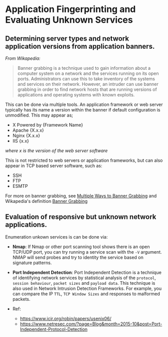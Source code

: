 # Application Fingerprinting and Evaluating Unknown Services

## Determining server types and network application versions from application banners.

*From Wikapedia:*
>Banner grabbing is a technique used to gain information about a computer system on a network and the services running on its open ports. Administrators can use this to take inventory of the systems and services on their network. However, an intruder can use banner grabbing in order to find network hosts that are running versions of applications and operating systems with known exploits.


This can be done via multiple tools. An application framework or web server typically has its name a version within the banner if default configuration is unmodified. This may appear as;
- X Powered by {Framework Name}
- Apache {X.x.x}
- Nginx {X.x.x}
- IIS {x.x}

*where x is the version of the web server software*

This is not restricted to web servers or application frameworks, but can also appear in TCP based server software, such as: 
- SSH
- FTP
- ESMTP

For more on banner grabbing, see [Multiple Ways to Banner Grabbing](https://www.hackingarticles.in/multiple-ways-to-banner-grabbing/) and Wikapedia's definition [Banner Grabbing](https://en.wikipedia.org/wiki/Banner_grabbing)

## Evaluation of responsive but unknown network applications.

Enumeration unkown services is can be done via: 
 - **Nmap**: If Nmap or other port scanning tool shows there is an open TCP/UDP port, you can try running a service scan with the `-V` argument. NMAP will send probes and try to identity the service based on signature patterns. 
 - **Port Independent Detection**: Port Independent Detection is a technique of identifying network services by statistical analysis of the `protocol`, `session behaviour`, `packet sizes` and `payload data`. This technique is also used in Network Intrusion Detection Frameworks. For example, you can compare the IP `TTL`, `TCP Window Sizes` and responses to malformed packets.

 - Ref: 
    - https://www.icir.org/robin/papers/usenix06/
    - https://www.netresec.com/?page=Blog&month=2015-10&post=Port-Independent-Protocol-Detection
